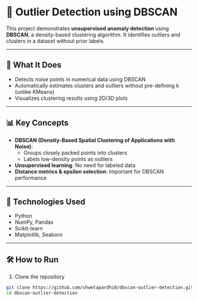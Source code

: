 # 🧠 Outlier Detection using DBSCAN

This project demonstrates **unsupervised anomaly detection** using **DBSCAN**, a density-based clustering algorithm. It identifies outliers and clusters in a dataset without prior labels.

---

## 🚀 What It Does

- Detects noise points in numerical data using DBSCAN
- Automatically estimates clusters and outliers without pre-defining k (unlike KMeans)
- Visualizes clustering results using 2D/3D plots

---

## 📊 Key Concepts

- **DBSCAN (Density-Based Spatial Clustering of Applications with Noise)**:
  - Groups closely packed points into clusters
  - Labels low-density points as outliers
- **Unsupervised learning**: No need for labeled data
- **Distance metrics & epsilon selection**: Important for DBSCAN performance

---

## 🧰 Technologies Used

- Python
- NumPy, Pandas
- Scikit-learn
- Matplotlib, Seaborn

---

## 🛠️ How to Run

1. Clone the repository
```bash
git clone https://github.com/shwetapardhi0/dbscan-outlier-detection.git
cd dbscan-outlier-detection
